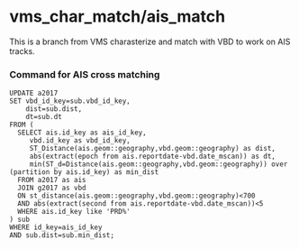 # vms_char_match/ais_match
This is a branch from VMS charasterize and match with VBD to work on AIS tracks.

### Command for AIS cross matching
```
UPDATE a2017
SET vbd_id_key=sub.vbd_id_key,
    dist=sub.dist,
    dt=sub.dt
FROM (
  SELECT ais.id_key as ais_id_key,
	 vbd.id_key as vbd_id_key,
	 ST_Distance(ais.geom::geography,vbd.geom::geography) as dist,
	 abs(extract(epoch from ais.reportdate-vbd.date_mscan)) as dt,
	 min(ST_d=Distance(ais.geom::geography,vbd.geom::geography)) over (partition by ais.id_key) as min_dist
  FROM a2017 as ais
  JOIN g2017 as vbd
  ON st_distance(ais.geom::geography,vbd.geom::geography)<700
  AND abs(extract(second from ais.reportdate-vbd.date_mscan))<5
  WHERE ais.id_key like 'PRD%'
) sub
WHERE id_key=ais_id_key
AND sub.dist=sub.min_dist;
```